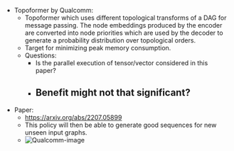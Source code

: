 - Topoformer by Qualcomm:
	- Topoformer which uses different topological transforms of a DAG for message passing. The node embeddings produced by the encoder are converted into node priorities which are used by the decoder to generate a probability distribution over topological orders.
	- Target for minimizing peak memory consumption.
	- Questions:
		- Is the parallel execution of tensor/vector considered in this paper?
		- Benefit might not that significant?
			-
- Paper:
	- https://arxiv.org/abs/2207.05899
	- This policy will then be able to generate good sequences for new unseen input graphs.
	- ![Qualcomm-image](https://s7d1.scene7.com/is/image/dmqualcommprod/End-to-end-ML-sequencing?$QC_Responsive$&fmt=png-alpha&wid=640)